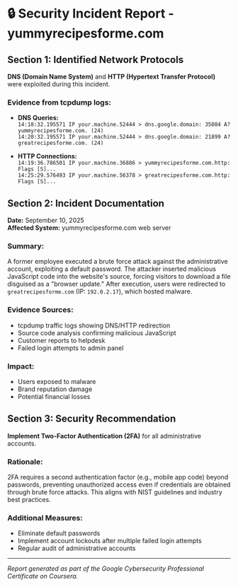 # 🔒 Security Incident Report - yummyrecipesforme.com

## Section 1: Identified Network Protocols
**DNS (Domain Name System)** and **HTTP (Hypertext Transfer Protocol)** were exploited during this incident.

### Evidence from tcpdump logs:
- **DNS Queries:**  
  `14:18:32.195571 IP your.machine.52444 > dns.google.domain: 35084 A? yummyrecipesforme.com. (24)`  
  `14:20:32.195571 IP your.machine.52444 > dns.google.domain: 21899 A? greatrecipesforme.com. (24)`

- **HTTP Connections:**  
  `14:19:36.786501 IP your.machine.36886 > yummyrecipesforme.com.http: Flags [S]...`  
  `14:25:29.576493 IP your.machine.56378 > greatrecipesforme.com.http: Flags [S]...`

## Section 2: Incident Documentation
**Date:** September 10, 2025  
**Affected System:** yummyrecipesforme.com web server

### Summary:
A former employee executed a brute force attack against the administrative account, exploiting a default password. The attacker inserted malicious JavaScript code into the website's source, forcing visitors to download a file disguised as a "browser update." After execution, users were redirected to `greatrecipesforme.com` (IP: `192.0.2.17`), which hosted malware.

### Evidence Sources:
- tcpdump traffic logs showing DNS/HTTP redirection
- Source code analysis confirming malicious JavaScript
- Customer reports to helpdesk
- Failed login attempts to admin panel

### Impact:
- Users exposed to malware
- Brand reputation damage
- Potential financial losses

## Section 3: Security Recommendation
**Implement Two-Factor Authentication (2FA)** for all administrative accounts.

### Rationale:
2FA requires a second authentication factor (e.g., mobile app code) beyond passwords, preventing unauthorized access even if credentials are obtained through brute force attacks. This aligns with NIST guidelines and industry best practices.

### Additional Measures:
- Eliminate default passwords
- Implement account lockouts after multiple failed login attempts
- Regular audit of administrative accounts

---
*Report generated as part of the Google Cybersecurity Professional Certificate on Coursera.*
